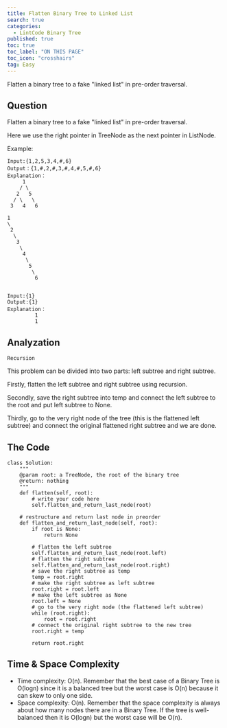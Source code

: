 ```yaml
---
title: Flatten Binary Tree to Linked List
search: true
categories:
  - LintCode Binary Tree
published: true
toc: true
toc_label: "ON THIS PAGE"
toc_icon: "crosshairs"
tag: Easy
---
```


Flatten a binary tree to a fake "linked list" in pre-order traversal.

## Question

Flatten a binary tree to a fake "linked list" in pre-order traversal.

Here we use the right pointer in TreeNode as the next pointer in ListNode.

Example:
```
Input:{1,2,5,3,4,#,6}
Output：{1,#,2,#,3,#,4,#,5,#,6}
Explanation：
     1
    / \
   2   5
  / \   \
 3   4   6

1
\
 2
  \
   3
    \
     4
      \
       5
        \
         6


Input:{1}
Output:{1}
Explanation：
         1
         1
```

## Analyzation
`Recursion`

This problem can be divided into two parts: left subtree and right subtree.

Firstly, flatten the left subtree and right subtree using recursion.

Secondly, save the right subtree into temp and connect the left subtree to the root and put left subtree to None.

Thirdly, go to the very right node of the tree (this is the flattened left subtree) and connect the original flattened right subtree and we are done.

## The Code
```
class Solution:
    """
    @param root: a TreeNode, the root of the binary tree
    @return: nothing
    """
    def flatten(self, root):
        # write your code here
        self.flatten_and_return_last_node(root)
        
    # restructure and return last node in preorder
    def flatten_and_return_last_node(self, root):
        if root is None:
            return None
            
        # flatten the left subtree
        self.flatten_and_return_last_node(root.left)
        # flatten the right subtree
        self.flatten_and_return_last_node(root.right)
        # save the right subtree as temp
        temp = root.right
        # make the right subtree as left subtree
        root.right = root.left
        # make the left subtree as None
        root.left = None
        # go to the very right node (the flattened left subtree)
        while (root.right):
            root = root.right
        # connect the original right subtree to the new tree
        root.right = temp
        
        return root.right
```

## Time & Space Complexity
- Time complexity: O(n). Remember that the best case of a Binary Tree is O(logn) since it is a balanced tree but the worst case is O(n) because it can skew to only one side.
- Space complexity: O(n). Remember that the space complexity is always about how many nodes there are in a Binary Tree. If the tree is well-balanced then it is O(logn) but the worst case will be O(n).
